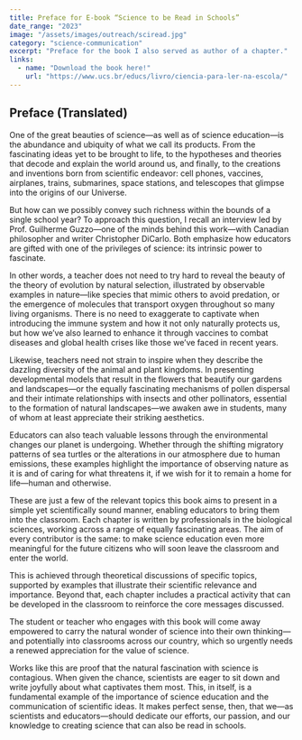 ```yaml
---
title: Preface for E-book “Science to be Read in Schools”
date_range: "2023"
image: "/assets/images/outreach/sciread.jpg"
category: "science-communication"
excerpt: "Preface for the book I also served as author of a chapter."
links:
  - name: "Download the book here!"
    url: "https://www.ucs.br/educs/livro/ciencia-para-ler-na-escola/"
---
```


## Preface (Translated)

One of the great beauties of science—as well as of science education—is the abundance and ubiquity of what we call its products. From the fascinating ideas yet to be brought to life, to the hypotheses and theories that decode and explain the world around us, and finally, to the creations and inventions born from scientific endeavor: cell phones, vaccines, airplanes, trains, submarines, space stations, and telescopes that glimpse into the origins of our Universe.

But how can we possibly convey such richness within the bounds of a single school year? To approach this question, I recall an interview led by Prof. Guilherme Guzzo—one of the minds behind this work—with Canadian philosopher and writer Christopher DiCarlo. Both emphasize how educators are gifted with one of the privileges of science: its intrinsic power to fascinate.

In other words, a teacher does not need to try hard to reveal the beauty of the theory of evolution by natural selection, illustrated by observable examples in nature—like species that mimic others to avoid predation, or the emergence of molecules that transport oxygen throughout so many living organisms. There is no need to exaggerate to captivate when introducing the immune system and how it not only naturally protects us, but how we’ve also learned to enhance it through vaccines to combat diseases and global health crises like those we’ve faced in recent years.

Likewise, teachers need not strain to inspire when they describe the dazzling diversity of the animal and plant kingdoms. In presenting developmental models that result in the flowers that beautify our gardens and landscapes—or the equally fascinating mechanisms of pollen dispersal and their intimate relationships with insects and other pollinators, essential to the formation of natural landscapes—we awaken awe in students, many of whom at least appreciate their striking aesthetics.

Educators can also teach valuable lessons through the environmental changes our planet is undergoing. Whether through the shifting migratory patterns of sea turtles or the alterations in our atmosphere due to human emissions, these examples highlight the importance of observing nature as it is and of caring for what threatens it, if we wish for it to remain a home for life—human and otherwise.

These are just a few of the relevant topics this book aims to present in a simple yet scientifically sound manner, enabling educators to bring them into the classroom. Each chapter is written by professionals in the biological sciences, working across a range of equally fascinating areas. The aim of every contributor is the same: to make science education even more meaningful for the future citizens who will soon leave the classroom and enter the world.

This is achieved through theoretical discussions of specific topics, supported by examples that illustrate their scientific relevance and importance. Beyond that, each chapter includes a practical activity that can be developed in the classroom to reinforce the core messages discussed.

The student or teacher who engages with this book will come away empowered to carry the natural wonder of science into their own thinking—and potentially into classrooms across our country, which so urgently needs a renewed appreciation for the value of science.

Works like this are proof that the natural fascination with science is contagious. When given the chance, scientists are eager to sit down and write joyfully about what captivates them most. This, in itself, is a fundamental example of the importance of science education and the communication of scientific ideas. It makes perfect sense, then, that we—as scientists and educators—should dedicate our efforts, our passion, and our knowledge to creating science that can also be read in schools.

